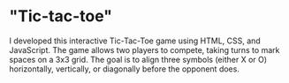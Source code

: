 # "Tic-tac-toe"
I developed this interactive Tic-Tac-Toe game using HTML, CSS, and JavaScript. The game allows two players to compete, taking turns to mark spaces on a 3x3 grid. The goal is to align three symbols (either X or O) horizontally, vertically, or diagonally before the opponent does.
